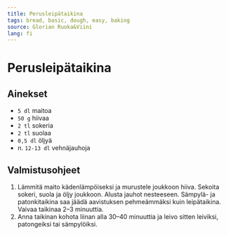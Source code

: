 ```yaml
---
title: Perusleipätaikina
tags: bread, basic, dough, easy, baking
source: Glorian Ruoka&Viini
lang: fi
---
```


# Perusleipätaikina

## Ainekset

- `5 dl` maitoa
- `50 g` hiivaa
- `2 tl` sokeria
- `2 tl` suolaa
- `0,5 dl` öljyä
- n. `12-13 dl` vehnäjauhoja

## Valmistusohjeet

1. Lämmitä maito kädenlämpöiseksi ja murustele joukkoon hiiva. Sekoita sokeri, suola ja öljy joukkoon. Alusta jauhot nesteeseen. Sämpylä- ja patonkitaikina saa jäädä aavistuksen pehmeämmäksi kuin leipätaikina. Vaivaa taikinaa 2–3 minuuttia.
1. Anna taikinan kohota liinan alla 30–40 minuuttia ja leivo sitten leiviksi, patongeiksi tai sämpylöiksi.
